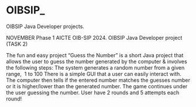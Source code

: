 # OIBSIP_
OIBSIP Java Developer projects.

NOVEMBER Phase 1 AICTE OIB-SIP 2024. OIBSIP Java Developer project (TASK 2)

The fun and easy project “Guess the Number” is a short Java project that allows the user to guess the number generated by the computer & involves the following steps: 
The system generates a random number from a given range,  1 to 100
There is a simple GUI that a user can easily interact with.
The computer then tells if the entered number matches the guesses number or it is higher/lower than the generated number.
The game continues under the user guessing the number.
User have 2 rounds and 5 attempts each round!

